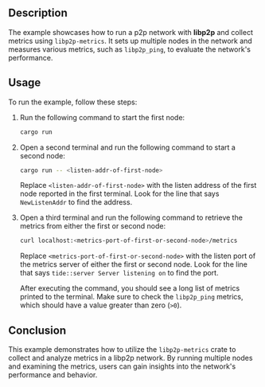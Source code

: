 ## Description

The example showcases how to run a p2p network with **libp2p** and collect metrics using `libp2p-metrics`. It sets up multiple nodes in the network and measures various metrics, such as `libp2p_ping`, to evaluate the network's performance.

## Usage

To run the example, follow these steps:

1. Run the following command to start the first node:

   ```sh
   cargo run
   ```

2. Open a second terminal and run the following command to start a second node:

   ```sh
   cargo run -- <listen-addr-of-first-node>
   ```

   Replace `<listen-addr-of-first-node>` with the listen address of the first node reported in the first terminal. Look for the line that says `NewListenAddr` to find the address.

3. Open a third terminal and run the following command to retrieve the metrics from either the first or second node:

   ```sh
   curl localhost:<metrics-port-of-first-or-second-node>/metrics
   ```

   Replace `<metrics-port-of-first-or-second-node>` with the listen port of the metrics server of either the first or second node. Look for the line that says `tide::server Server listening on` to find the port.

   After executing the command, you should see a long list of metrics printed to the terminal. Make sure to check the `libp2p_ping` metrics, which should have a value greater than zero (`>0`).

## Conclusion

This example demonstrates how to utilize the `libp2p-metrics` crate to collect and analyze metrics in a libp2p network. By running multiple nodes and examining the metrics, users can gain insights into the network's performance and behavior.
